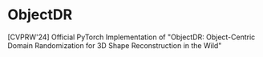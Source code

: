 # ObjectDR
[CVPRW'24] Official PyTorch Implementation of "ObjectDR: Object-Centric Domain Randomization for 3D Shape Reconstruction in the Wild"
